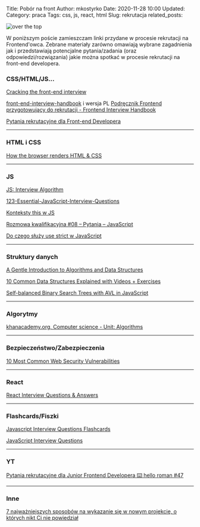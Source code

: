 Title: Pobór na front
Author: mkostyrko
Date: 2020-11-28 10:00
Updated:
Category: praca
Tags: css, js, react, html
Slug: rekrutacja
related_posts: 

![over the top](https://images.immediate.co.uk/production/volatile/sites/7/2018/10/GettyImages-80457874-1-05304e3.jpg?webp=true&quality=90&resize=620%2C413)

W poniższym poście zamieszczam linki przydane w procesie rekrutacji na Frontend'owca. Zebrane materiały zarówno omawiają wybrane zagadnienia jak i przedstawiają potencjalne pytania/zadania (oraz odpowiedzi/rozwiązania) jakie można spotkać w procesie rekrutacji na front-end developera.

### CSS/HTML/JS...

[Cracking the front-end interview](https://www.freecodecamp.org/news/cracking-the-front-end-interview-9a34cd46237/)

[front-end-interview-handbook](https://github.com/yangshun/front-end-interview-handbook/blob/master/contents/en/javascript-questions.md) i wersja PL [Podręcznik Frontend przygotowujący do rekrutacji - Frontend Interview Handbook](https://github.com/yangshun/front-end-interview-handbook/tree/master/contents/pl)

[Pytania rekrutacyjne dla Front-end Developera](https://bulldogjob.pl/articles/1093-pytania-rekrutacyjne-dla-front-end-developera?fbclid=IwAR0752WMZegSs70xVjqjmIeoc2xVoqphHHA8Ew4bMNJ7pF78VoqytgOftGk)

---


### HTML i CSS

[How the browser renders HTML & CSS](https://medium.com/@mustafa.abdelmogoud/how-the-browser-renders-html-css-27920d8ccaa6)

---

### JS

[JS: Interview Algorithm](http://www.thatjsdude.com/interview/js1.html)

[123-Essential-JavaScript-Interview-Questions](https://github.com/ganqqwerty/123-Essential-JavaScript-Interview-Questions)

[Konteksty this w JS](https://ksmigiel.com/2016/03/js-this/)

[Rozmowa kwalifikacyjna #08 – Pytania – JavaScript](https://rwbit.pl/pytania-js/)

[Do czego służy use strict w JavaScript](https://akademiahakerow.pl/aktualnosci/pojedynczy-wpis/DoczegosluzyusestrictwJavaScript?fbclid=IwAR26CszfGHPzQPqB7-0D2zOUWxoUPg3QjHJc6murnT1_AqOZ3TDcb1TcqUY)

---

### Struktury danych

[A Gentle Introduction to Algorithms and Data Structures](https://scotch.io/courses/the-ultimate-guide-to-javascript-algorithms/a-gentle-introduction-to-algorithms-and-data-structures)

[10 Common Data Structures Explained with Videos + Exercises](https://www.freecodecamp.org/news/10-common-data-structures-explained-with-videos-exercises-aaff6c06fb2b/)

[Self-balanced Binary Search Trees with AVL in JavaScript](https://adrianmejia.com/self-balanced-binary-search-trees-with-avl-tree-data-structure-for-beginners/)

---

### Algorytmy

[khanacademy.org, Computer science - Unit: Algorithms](https://www.khanacademy.org/computing/computer-science)

---

### Bezpieczeństwo/Zabezpieczenia

[10 Most Common Web Security Vulnerabilities](https://www.toptal.com/security/10-most-common-web-security-vulnerabilities)

---

### React

[React Interview Questions & Answers](https://github.com/sudheerj/reactjs-interview-questions)

---


### Flashcards/Fiszki

[Javascript Interview Questions Flashcards](https://flashcards.io/javascript-interview-questions-flashcards-3efcba4f-beac-4463-8be9-ae0928d7ef47)

[JavaScript Interview Questions](https://www.flashcardsfordevelopers.com/decks/5b945d730d9bd6cbc6e66349)

---

### YT

[Pytania rekrutacyjne dla Junior Frontend Developera ⌨️ hello roman #47](https://www.youtube.com/watch?v=944OGLqBU5c)

---

### Inne

[7 najważniejszych sposobów na wykazanie się w nowym projekcie, o których nikt Ci nie powiedział](https://skutecznyprogramista.pl/7-najwazniejszych-sposobow-na-wykazanie-sie-w-nowym-projekcie/)
